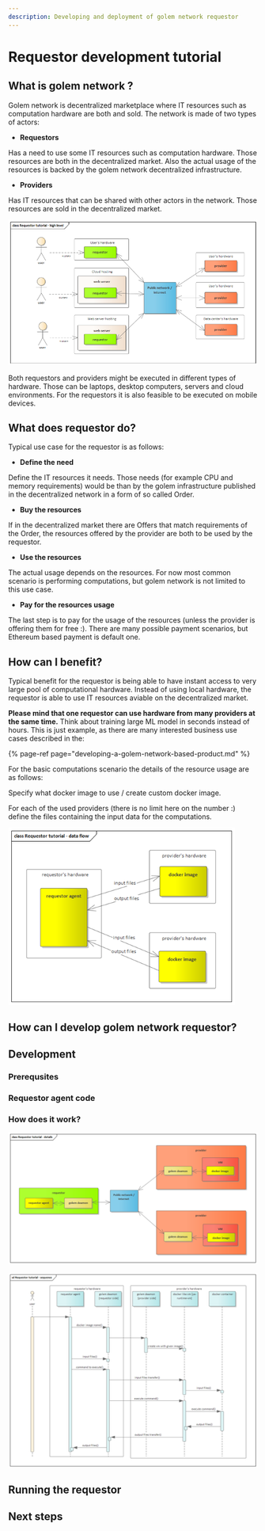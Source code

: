 ```yaml
---
description: Developing and deployment of golem network requestor
---
```


# Requestor development tutorial

## What is golem network ?

Golem network is decentralized marketplace where IT resources such as computation hardware are both and sold. The network is made of two types of actors:

* **Requestors**

Has a need to use some IT resources such as computation hardware. Those resources are both in the decentralized market. Also the actual usage of the resources is backed by the golem network decentralized infrastructure.  

* **Providers**

Has IT resources that can be shared with other actors in the network. Those resources are sold in the decentralized market.

![golem network](../.gitbook/assets/requestor-tutorial-high-level.png)

Both requestors and providers might be executed in different types of hardware. Those can be laptops, desktop computers, servers and cloud environments. For the requestors it is also feasible to be executed on mobile devices.

## What does requestor do?

Typical use case for the requestor is as follows:

* **Define the need**

Define the IT resources it needs. Those needs \(for example CPU and memory requirements\) would be than by the golem infrastructure published in the decentralized network in a form of so called Order. 

* **Buy the resources**

If in the decentralized market there are Offers that match requirements of the Order, the resources offered by the provider are both to be used by the requestor.

* **Use the resources**

The actual usage depends on the resources. For now most common scenario is performing computations, but golem network is not limited to this use case.

* **Pay for the resources usage**

The last step is to pay for the usage of the resources \(unless the provider is offering them for free :\). There are many possible payment scenarios, but Ethereum based payment is default one.

## How can I benefit?

Typical benefit for the requestor is being able to have instant access to very large pool of computational hardware.  Instead of using local hardware, the requestor is able to use IT resources aviable on the decentralized market. 

**Please mind that one requestor can use hardware from many providers at the same time.** Think about training large ML model in seconds instead of hours. This is just example, as there are many interested business use cases described in the:

{% page-ref page="developing-a-golem-network-based-product.md" %}

For the basic computations scenario the details of the resource usage are as follows:

Specify what docker image to use  / create custom docker image.

For each of the used providers \(there is no limit here on the number :\) define the files containing the input data for the computations.

![](../.gitbook/assets/requestor-tutorial-data-flow%20%281%29.png)

## How can I develop golem network requestor?

## Development

### Prerequsites

### Requestor agent code

### How does it work?

![golem network - details](../.gitbook/assets/requestor-tutorial-details.png)

![requestor agent - sequential diagram](../.gitbook/assets/requestor-tutorial-sequence.png)

## Running the requestor

## Next steps

